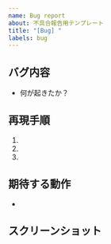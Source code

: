 ```yaml
---
name: Bug report
about: 不具合報告用テンプレート
title: "[Bug] "
labels: bug
---
```


## バグ内容
- 何が起きたか？

## 再現手順
1. 
2. 
3. 

## 期待する動作
- 

## スクリーンショット
